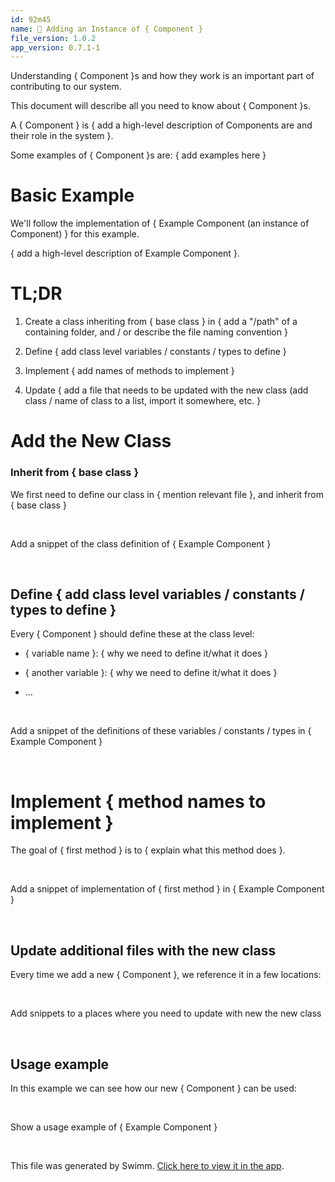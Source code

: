 ```yaml
---
id: 92m45
name: 🔘 Adding an Instance of { Component }
file_version: 1.0.2
app_version: 0.7.1-1
---
```


Understanding { Component }s and how they work is an important part of contributing to our system.

This document will describe all you need to know about { Component }s.

A { Component } is { add a high-level description of Components are and their role in the system }.

Some examples of { Component }s are: { add examples here }

# Basic Example

We'll follow the implementation of { Example Component (an instance of Component) } for this example.

{ add a high-level description of Example Component }.

# TL;DR

1.  Create a class inheriting from { base class } in { add a "/path" of a containing folder, and / or describe the file naming convention }
    
2.  Define { add class level variables / constants / types to define }
    
3.  Implement { add names of methods to implement }
    
4.  Update { add a file that needs to be updated with the new class (add class / name of class to a list, import it somewhere, etc. }
    

# Add the New Class

### Inherit from { base class }

We first need to define our class in { mention relevant file }, and inherit from { base class }

<br/>

<!-- TEMPLATE-swimm-snippet-placeholder -->
Add a snippet of the class definition of { Example Component }

<br/>

## Define { add class level variables / constants / types to define }

Every { Component } should define these at the class level:

*   { variable name }: { why we need to define it/what it does }
    
*   { another variable }: { why we need to define it/what it does }
    
*   ...

<br/>

<!-- TEMPLATE-swimm-snippet-placeholder -->
Add a snippet of the definitions of these variables / constants / types in { Example Component }

<br/>

# Implement { method names to implement }

The goal of { first method } is to { explain what this method does }.

<br/>

<!-- TEMPLATE-swimm-snippet-placeholder -->
Add a snippet of implementation of { first method } in { Example Component }

<br/>

## **Update additional files with the new class**

Every time we add a new { Component }, we reference it in a few locations:

<br/>

<!-- TEMPLATE-swimm-snippet-placeholder -->
Add snippets to a places where you need to update with new the new class

<br/>

## Usage example

In this example we can see how our new { Component } can be used:

<br/>

<!-- TEMPLATE-swimm-snippet-placeholder -->
Show a usage example of { Example Component }

<br/>

This file was generated by Swimm. [Click here to view it in the app](https://app.swimm.io/repos/Z2l0aHViJTNBJTNBdGVtcGxhdGVzJTNBJTNBc3dpbW1pbw==/docs/92m45).
